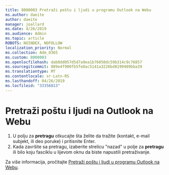 ```yaml
---
title: 8000003 Pretraži poštu i ljudi u programu Outlook na Webu
ms.author: daeite
author: daeite
manager: joallard
ms.date: 4/26/2019
ms.audience: Admin
ms.topic: article
ROBOTS: NOINDEX, NOFOLLOW
localization_priority: Normal
ms.collection: Adm_O365
ms.custom: 8000003
ms.openlocfilehash: dab0dd057d5d7a9ea1b76050dc59b314c9c76857
ms.sourcegitcommit: 889e4f900fb5fe8ac5141a3226bd8199489bba39
ms.translationtype: MT
ms.contentlocale: sr-Latn-RS
ms.lasthandoff: 04/26/2019
ms.locfileid: "33356813"
---
```

# <a name="search-mail-and-people-on-outlook-on-the-web"></a>Pretraži poštu i ljudi na Outlook na Webu

1. U polju za **pretragu** otkucajte šta želite da tražite (kontakt, e-mail subjekt, ili deo poruke) i pritisnite Enter.
2. Kada završite sa pretragu, izaberite strelicu "nazad" u polje za **pretragu** ili bilo koju fasciklu u lijevom oknu da biste napustili pretraživanje.

Za više informacija, pročitajte [Pretraži poštu i ljudi u programu Outlook na Webu](https://support.office.com/article/b27e5eb7-3255-4c61-bf16-1c6a16bc2e6b).